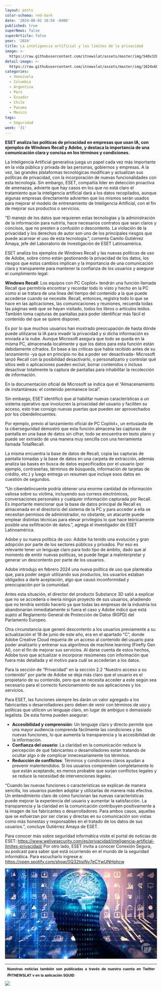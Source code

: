 ```yaml
---
layout: posts
color-schema: red-dark
date: '2024-08-02 10:50 -0400'
published: true
superNews: false
superArticle: false
year: '2024'
title: La inteligencia artificial y los límites de la privacidad
image: >-
  https://raw.githubusercontent.com/itnewslat/assets/master/img/540x320/Inteligencia-Artificial-digital-p.jpg
detail-image: >-
  https://raw.githubusercontent.com/itnewslat/assets/master/img/1024x680/Inteligencia-Artificial-digital-g.jpg
categories:
  - Venezuela
  - Colombia
  - Argentina
  - Perú
  - Ecuador
  - Chile
  - Panama
  - Mexico
tags:
  - Seguridad
week: '31'
---
```

**ESET analiza las políticas de privacidad en empresas que usan IA, con ejemplos de Windows Recall y Adobe, y destaca la importancia de una comunicación clara y concisa en los términos y condiciones.**

La Inteligencia Artificial generativa juega un papel cada vez más importante en la vida pública y privada de las personas, gobiernos y empresas. A la vez, las grandes plataformas tecnológicas modifican y actualizan sus políticas de privacidad, con la incorporación de nuevas funcionalidades con esta tecnología. Sin embargo, ESET, compañía líder en detección proactiva de amenazas, advierte que hay casos en los que no está claro el tratamiento que la inteligencia artificial dará a los datos recopilados, aunque algunas empresas directamente advierten que los mismos serán usados para mejorar el modelo de entrenamiento de Inteligencia Artificial, con el fin de mejorar sus productos o servicios.

“El manejo de los datos que requieren estas tecnologías y la administración de la información para nutrirla, hace necesarios contratos que sean claros y concisos, que no presten a confusión o descontento. La violación de la privacidad y los derechos de autor son uno de los principales riesgos que puede acarrear el uso de esta tecnología.”, comenta Camilo Gutiérrez Amaya, jefe del Laboratorio de Investigación de ESET Latinoamérica.

ESET analiza los ejemplos de Windows Recall y las nuevas políticas de uso de Adobe, sobre cómo están gestionando la privacidad de los datos, los riesgos que estos cambios implican y la importancia de una comunicación clara y transparente para mantener la confianza de los usuarios y asegurar el cumplimiento legal:

**Windows Recall**: Los equipos con PC Copilot+ tendrán una función llamada Recall que permitiría encontrar y recordar todo lo visto y hecho en la PC como si se tratara de una línea del tiempo del contenido a la que puede accederse cuando se necesite. Recall, entonces, registra todo lo que se hace en las aplicaciones, las comunicaciones y reuniones, recuerda todas las páginas web que se hayan visitado, todos los libros o artículos leídos. También toma capturas de pantallas para poder identificar más fácil el contenido del que se quiere disponer.

Es por lo que muchos usuarios han mostrado preocupación de hasta dónde puede utilizarse la IA para invadir la privacidad y si dicha información es enviada a la nube. Aunque Microsoft asegura que todo se queda en la misma PC, almacenada localmente y que los datos para esta función están debidamente cifrados. En base a las críticas que había recibido antes de su lanzamiento -ya que en principio no iba a poder ser desactivada- Microsoft lanzó Recall con la posibilidad desactivarlo, o personalizarlo y controlar qué sitios web o aplicaciones pueden excluir, borrar contenidos o incluso desactivar totalmente la captura de pantallas para inhabilitar la recolección de información.

En la documentación oficial de Microsoft se indica que el “Almacenamiento de instantáneas: el contenido permanece local”. 

Sin embargo, ESET identificó que al habilitar nuevas características a un sistema operativo que involucren la privacidad del usuario y faciliten su acceso, esto trae consigo nuevas puertas que pueden ser aprovechados por los ciberdelincuentes. 

Por ejemplo, previo al lanzamiento oficial de PC Copilot+, un entusiasta de la ciberseguridad demostró que esta función almacena las capturas de pantalla en una base de datos sin cifrar, todo se encuentra en texto plano y puede ser extraído de una manera muy sencilla con una herramienta llamada TotalRecall. 

La misma encuentra la base de datos de Recall, copia las capturas de pantalla tomadas y la base de datos en una carpeta de extracción, además analiza las bases en busca de datos especificados por el usuario (por ejemplo, contraseñas, términos de búsqueda, información de tarjetas de crédito, etc.) y luego entrega un resumen que incluye esos datos en cuestión de segundos.

“Un ciberdelincuente podría obtener una enorme cantidad de información valiosa sobre su víctima, incluyendo sus correos electrónicos, conversaciones personales y cualquier información capturada por Recall. Es importante mencionar que la base de datos principal de Recall es almacenada en el directorio del sistema de la PC y para acceder a ella se necesitan permisos de administrador, no obstante, un atacante puede emplear distintas técnicas para elevar privilegios lo que hace teóricamente posible una exfiltración de datos.”, agrega el investigador de ESET Latinoamérica.

Adobe y su nueva política de uso: Adobe ha tenido una evolución y gran adopción por parte de los sectores públicos y privados. Por eso es relevante tener un lenguaje claro para todo tipo de ámbito, dado que al momento de emitir nuevas políticas, se puede llegar a malinterpretar y generar un descontento por parte de los usuarios.

Adobe introdujo en febrero 2024 una nueva política de uso que planteaba que, para poder seguir utilizando sus productos, los usuarios estaban obligados a darle aceptación, algo que causó inconformidad y preocupación por la comunidad.

Antes esta situación, el director del producto Substance 3D salió a explicar que no se accedería o leería ningún proyecto de sus usuarios, añadiendo que no tendría sentido hacerlo ya que todas las empresas de la industria los abandonarían inmediatamente si fuera el caso y Adobe indicó que está sujeto al Reglamento General de Protección de Datos (RGPD) del Parlamento Europeo.

Otra circunstancia que generó descontento a los usuarios previamente a su actualización el 18 de junio de este año, era en el apartado “C”, donde Adobe Creative Cloud requería de un acceso al contenido del usuario para poder analizarlo y entrenar sus algoritmos de machine learning (Firefly Gen AI), con el fin de mejorar sus servicios. Al darse cuenta de estos hechos, Adobe tuvo que actualizar e incorporar resúmenes con información que fuera más detallada y el motivo para cuál se accederían a los datos.

Para la sección de “Privacidad” en la sección 2.2 “Nuestro acceso a su contenido” por parte de Adobe se deja más claro que el usuario es el propietario de su contenido, pero que se necesita acceder a este según sea necesario para el correcto funcionamiento de sus aplicaciones y los servicios.

Para ESET, las funciones siempre les darán un valor agregado a los fabricantes o desarrolladores pero deben de venir con términos de uso y políticas que utilicen un lenguaje claro, en lugar de ambiguo o demasiado legalista. De esta forma pueden asegurar:

- **Accesibilidad y comprensión**: Un lenguaje claro y directo permite que una mayor audiencia comprenda fácilmente las condiciones y las nuevas funciones, lo que aumenta la transparencia y la accesibilidad de la información. 
- **Confianza del usuario**: La claridad en la comunicación reduce la percepción de qué fabricantes o desarrolladores están tratando de ocultar algo o de complicar innecesariamente los términos.
- **Reducción de conflictos**: Términos y condiciones claros ayudan a prevenir malentendidos. Si los usuarios comprenden completamente lo que están aceptando, es menos probable que surjan conflictos legales y se reduce la necesidad de intervenciones legales.

“Cuando las nuevas funciones o características se explican de manera sencilla, los usuarios pueden adoptar y utilizarlas de manera más efectiva. Un entendimiento claro de cómo funcionan las nuevas características puede mejorar la experiencia del usuario y aumentar la satisfacción. La transparencia y la claridad en la comunicación contribuyen positivamente a la imagen de los fabricantes o desarrolladores. Para ambos casos, aquellas que se esfuerzan por ser claras y directas en su comunicación son vistas como más honestas y responsables en el tratado de los datos de sus usuarios.”, concluye Gutiérrez Amaya de ESET.

Para conocer más sobre seguridad informática visite el portal de noticias de ESET: https://www.welivesecurity.com/es/privacidad/inteligencia-artificial-limites-privacidad/
Por otro lado, ESET invita a conocer Conexión Segura, su podcast para saber qué está ocurriendo en el mundo de la seguridad informática. Para escucharlo ingrese a: https://open.spotify.com/show/0Q32tisjNy7eCYwUNHphcw

![](https://raw.githubusercontent.com/itnewslat/assets/master/img/540x320/Inteligencia-Artificial-digital-p.jpg)

<table style="height: 42px;" width="569">
<tbody>
<tr>
<td style="text-align: justify;"><sub><strong>Nuestras noticias también son publicadas a través de nuestra cuenta en Twitter <a href="https://twitter.com/itnewslat?lang=es">@ITNEWSLAT</a> y en la aplicación <a href="https://squidapp.co/en/">SQUID</a></strong></sub></td>
</tr>
</tbody>
</table>

<img src="https://tracker.metricool.com/c3po.jpg?hash=56f88a41e39ab42c063cc51676587a04"/>